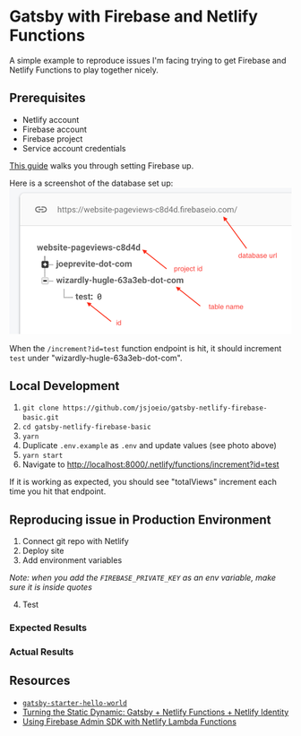 # Gatsby with Firebase and Netlify Functions

A simple example to reproduce issues I'm facing trying to get Firebase and Netlify Functions to play together nicely.

## Prerequisites

- Netlify account
- Firebase account
- Firebase project
- Service account credentials

[This guide](https://leerob.io/blog/real-time-post-views#setting-up-firebase) walks you through setting Firebase up.

Here is a screenshot of the database set up:
![database example](./db-example.png)

When the `/increment?id=test` function endpoint is hit, it should increment `test` under "wizardly-hugle-63a3eb-dot-com".

## Local Development

1. `git clone https://github.com/jsjoeio/gatsby-netlify-firebase-basic.git`
2. `cd gatsby-netlify-firebase-basic`
3. `yarn`
4. Duplicate `.env.example` as `.env` and update values (see photo above)
5. `yarn start`
6. Navigate to [http://localhost:8000/.netlify/functions/increment?id=test](http://localhost:8000/.netlify/functions/increment?id=tes)

If it is working as expected, you should see "totalViews" increment each time you hit that endpoint.

## Reproducing issue in Production Environment

1. Connect git repo with Netlify
2. Deploy site
3. Add environment variables

_Note: when you add the `FIREBASE_PRIVATE_KEY` as an env variable, make sure it is inside quotes_

4. Test

### Expected Results

### Actual Results

## Resources

- [`gatsby-starter-hello-world`](https://github.com/gatsbyjs/gatsby-starter-hello-world)
- [Turning the Static Dynamic: Gatsby + Netlify Functions + Netlify Identity](https://www.gatsbyjs.org/blog/2018-12-17-turning-the-static-dynamic/)
- [Using Firebase Admin SDK with Netlify Lambda Functions](https://dev.to/jackabox/using-firebase-admin-sdk-with-netlify-lambda-functions-4h8e)
